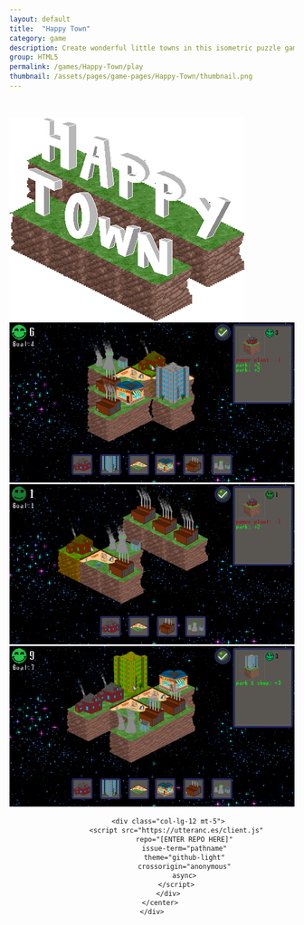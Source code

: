 ```yaml
---
layout: default
title:  "Happy Town"
category: game
description: Create wonderful little towns in this isometric puzzle game! You must place various buildings on floating islands, in a way that everyone is as happy as they can be! 
group: HTML5
permalink: /games/Happy-Town/play
thumbnail: /assets/pages/game-pages/Happy-Town/thumbnail.png
---
```



<!-- header title -->
<section class="page-title header-padding" style="background-image:url(/assets/pages/game-pages/Happy-Town/banner.png);background-size:cover"><div class="container">
	<div class="row">
		<div class="col-lg-6">
			<br />
            <br />
            <div class="floating-noabs"><img alt="Happy Town logo" src="/assets/pages/game-pages/Happy-Town/Happy-Town-logo.png" class="img-fluid position-absolute-"></div>
			</div>
		</div>
	</div>
</section>

<!-- Content start -->
<section>
<div class="container">
	<div class="row justify-content-center">
		<center>
			<div class="col-lg-12 mt-5">
			<div class="carousel slide pointer-event" id="single-slide">
				<div class="carousel-inner">
					<div class="carousel-item">
						<img class="img-fluid" alt="1" src="/assets/pages/game-pages/Happy-Town/carousel-images/img-1.png">
					</div>
					<div class="carousel-item active">
						<img class="img-fluid" alt="2" src="/assets/pages/game-pages/Happy-Town/carousel-images/img-2.png">
					</div>
					<div class="carousel-item">
						<img class="img-fluid" alt="3" src="/assets/pages/game-pages/Happy-Town/carousel-images/img-3.png">
					</div>
				</div>
				<div class="text-center mt-4">
				<a class="control-prev" href="#single-slide" role="button" data-slide="prev">
					<span class="fa fa-long-arrow-alt-left" aria-hidden="true"></span>
					</a>
					<a class="control-next" href="#single-slide" role="button" data-slide="next">
					<span class="fa fa-long-arrow-alt-right" aria-hidden="true"></span>
					</a>
				</div>
			</div>

			<div class="col-lg-12 mt-5">
				<script src="https://utteranc.es/client.js"
					repo="[ENTER REPO HERE]"
					issue-term="pathname"
					theme="github-light"
					crossorigin="anonymous"
					async>
				</script>
			</div>
		</center>
	</div>
</section>
<!-- Content end -->